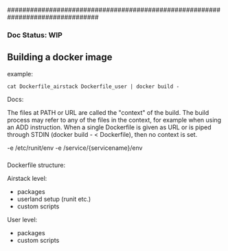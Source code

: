################################################################################

### Doc Status: WIP



## Building a docker image

example:
```
cat Dockerfile_airstack Dockerfile_user | docker build -
```

Docs:

The files at PATH or URL are called the "context" of the build. The build process may refer to any of the files in the context, for example when using an ADD instruction. When a single Dockerfile is given as URL or is piped through STDIN (docker build - < Dockerfile), then no context is set.

-e /etc/runit/env -e /service/{servicename}/env

###
Dockerfile structure:

Airstack level:
- packages
- userland setup (runit etc.)
- custom scripts

User level:
- packages
- custom scripts

